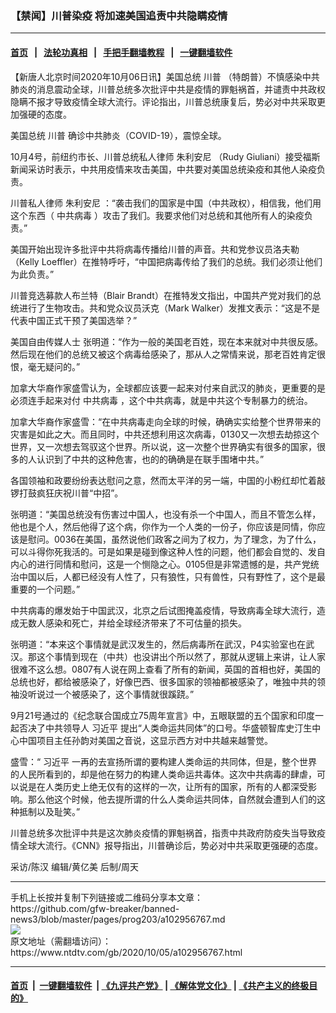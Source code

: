 ### 【禁闻】川普染疫 将加速美国追责中共隐瞒疫情
------------------------

#### [首页](https://github.com/gfw-breaker/banned-news3/blob/master/README.md) &nbsp;&nbsp;|&nbsp;&nbsp; [法轮功真相](https://github.com/begood0513/basic/blob/master/README.md)  &nbsp;&nbsp;|&nbsp;&nbsp; [手把手翻墙教程](https://github.com/gfw-breaker/guides/wiki)  &nbsp;&nbsp;|&nbsp;&nbsp; [一键翻墙软件](https://github.com/gfw-breaker/nogfw/blob/master/README.md)  



<div><div class="post_content" itemprop="articleBody">
 <p>
  【新唐人北京时间2020年10月06日讯】美国总统
  <ok href="https://www.ntdtv.com/gb/川普.htm">
   川普
  </ok>
  （特朗普）不慎感染中共肺炎的消息震动全球，川普总统多次批评中共是疫情的罪魁祸首，并谴责中共政权隐瞒不报才导致疫情全球大流行。评论指出，川普总统康复后，势必对中共采取更加强硬的态度。
 </p>
 <p>
  美国总统
  <ok href="https://www.ntdtv.com/gb/川普.htm">
   川普
  </ok>
  确诊中共肺炎（COVID-19），震惊全球。
 </p>
 <p>
  10月4号，前纽约市长、川普总统私人律师
  <ok href="https://www.ntdtv.com/gb/朱利安尼.htm">
   朱利安尼
  </ok>
  （Rudy Giuliani）接受福斯新闻采访时表示，中共用疫情来攻击美国，中共要对美国总统染疫和其他人染疫负责。
 </p>
 <p>
  川普私人律师
  <ok href="https://www.ntdtv.com/gb/朱利安尼.htm">
   朱利安尼
  </ok>
  ：“袭击我们的国家是中国（中共政权），相信我，他们用这个东西（
  <ok href="https://www.ntdtv.com/gb/中共病毒.htm">
   中共病毒
  </ok>
  ）攻击了我们。我要求他们对总统和其他所有人的染疫负责。”
 </p>
 <p>
  美国开始出现许多批评中共将病毒传播给川普的声音。共和党参议员洛夫勒（Kelly Loeffler）在推特呼吁，“中国把病毒传给了我们的总统。我们必须让他们为此负责。”
 </p>
 <p>
  川普竞选募款人布兰特（Blair Brandt）在推特发文指出，中国共产党对我们的总统进行了生物攻击。共和党众议员沃克（Mark Walker）发推文表示：“这是不是代表中国正式干预了美国选举？”
 </p>
 <p>
  美国自由传媒人士 张明道：“作为一般的美国老百姓，现在本来就对中共很反感。然后现在他们的总统又被这个病毒给感染了，那从人之常情来说，那老百姓肯定很恨，毫无疑问的。”
 </p>
 <p>
  加拿大华裔作家盛雪认为，全球都应该要一起来对付来自武汉的肺炎，更重要的是必须连手起来对付
  <ok href="https://www.ntdtv.com/gb/中共病毒.htm">
   中共病毒
  </ok>
  ，这个中共病毒，就是中共这个专制暴力的统治。
 </p>
 <p>
  加拿大华裔作家盛雪：“在中共病毒走向全球的时候，确确实实给整个世界带来的灾害是如此之大。而且同时，中共还想利用这次病毒，0130又一次想去劫掠这个世界，又一次想去驾驭这个世界。所以说，这一次整个世界确实有很多的国家，很多的人认识到了中共的这种危害，也的的确确是在联手围堵中共。”
 </p>
 <p>
  各国领袖和政要纷纷表达慰问之意，然而太平洋的另一端，中国的小粉红却忙着敲锣打鼓疯狂庆祝川普“中招”。
 </p>
 <p>
  张明道：“美国总统没有伤害过中国人，也没有杀一个中国人，而且不管怎么样，他也是个人，然后他得了这个病，你作为一个人类的一份子，你应该是同情，你应该是慰问。0036在美国，虽然说他们政客之间为了权力，为了理念，为了什么，可以斗得你死我活的。可是如果是碰到像这种人性的问题，他们都会自觉的、发自内心的进行同情和慰问，这是一个恻隐之心。0105但是非常遗憾的是，共产党统治中国以后，人都已经没有人性了，只有狼性，只有兽性，只有野性了，这个是最重要的一个问题。”
 </p>
 <p>
  中共病毒的爆发始于中国武汉，北京之后试图掩盖疫情，导致病毒全球大流行，造成无数人感染和死亡，并给全球经济带来了不可估量的损失。
 </p>
 <p>
  张明道：“本来这个事情就是武汉发生的，然后病毒所在武汉，P4实验室也在武汉。那这个事情到现在（中共）也没讲出个所以然了，那就从逻辑上来讲，让人家很难不这么想。0807有人说在网上查看了所有的新闻，英国的首相也好，美国的总统也好，都给被感染了，好像巴西、很多国家的领袖都被感染了，唯独中共的领袖没听说过一个被感染了，这个事情就很蹊跷。”
 </p>
 <p>
  9月21号通过的《纪念联合国成立75周年宣言》中，五眼联盟的五个国家和印度一起否决了中共领导人
  <ok href="https://www.ntdtv.com/gb/习近平.htm">
   习近平
  </ok>
  提出“人类命运共同体”的口号。华盛顿智库史汀生中心中国项目主任孙韵对美国之音说，这显示西方对中共越来越警觉。
 </p>
 <p>
  盛雪：“
  <ok href="https://www.ntdtv.com/gb/习近平.htm">
   习近平
  </ok>
  一再的去宣扬所谓的要构建人类命运的共同体，但是，整个世界的人民所看到的，却是他在努力的构建人类命运共毒体。这次中共病毒的肆虐，可以说是在人类历史上绝无仅有的这样的一次，让所有的国家，所有的人都深受影响。那么他这个时候，他去提所谓的什么人类命运共同体，自然就会遭到人们的这种抵制以及耻笑。”
 </p>
 <p>
  川普总统多次批评中共是这次肺炎疫情的罪魁祸首，指责中共政府防疫失当导致疫情全球大流行。《CNN》报导指出，川普确诊后，势必对中共采取更强硬的态度。
 </p>
 <p>
  采访/陈汉 编辑/黄亿美 后制/周天
 </p>
 <div class="single_ad">
 </div>
</div>
</div>
<hr/>
手机上长按并复制下列链接或二维码分享本文章：<br/>
https://github.com/gfw-breaker/banned-news3/blob/master/pages/prog203/a102956767.md <br/>
<a href='https://github.com/gfw-breaker/banned-news3/blob/master/pages/prog203/a102956767.md'><img src='https://github.com/gfw-breaker/banned-news3/blob/master/pages/prog203/a102956767.md.png'/></a> <br/>
原文地址（需翻墙访问）：https://www.ntdtv.com/gb/2020/10/05/a102956767.html


------------------------
#### [首页](https://github.com/gfw-breaker/banned-news3/blob/master/README.md) &nbsp;|&nbsp; [一键翻墙软件](https://github.com/gfw-breaker/nogfw/blob/master/README.md) &nbsp;| [《九评共产党》](https://github.com/gfw-breaker/9ping.md/blob/master/README.md#九评之一评共产党是什么) | [《解体党文化》](https://github.com/gfw-breaker/jtdwh.md/blob/master/README.md) | [《共产主义的终极目的》](https://github.com/gfw-breaker/gczydzjmd.md/blob/master/README.md)


<img src='http://gfw-breaker.win/banned-news3/pages/prog203/a102956767.md' width='0px' height='0px'/>